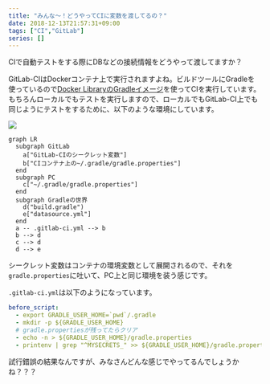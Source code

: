 ```yaml
---
title: "みんな～！どうやってCIに変数を渡してるの？"
date: 2018-12-13T21:57:31+09:00
tags: ["CI","GitLab"]
series: []
---
```


CIで自動テストをする際にDBなどの接続情報をどうやって渡してますか？

<!--more-->

GitLab-CIはDockerコンテナ上で実行されますよね。ビルドツールにGradleを使っているので[Docker LibraryのGradleイメージ](https://hub.docker.com/_/gradle/)を使ってCIを実行しています。もちろんローカルでもテストを実行しますので、ローカルでもGitLab-CI上でも同じようにテストをするために、以下のような環境にしています。

![](https://gyazo.com/45a6d567f0c3e7e436a2f5c4c8cccfb8/thumb/1000)

```mermaid
graph LR
  subgraph GitLab
    a["GitLab-CIのシークレット変数"]
    b["CIコンテナ上の~/.gradle/gradle.properties"]
  end
  subgraph PC
    c["~/.gradle/gradle.properties"]
  end
  subgraph Gradleの世界
    d("build.gradle")
    e["datasource.yml"]
  end
  a -- .gitlab-ci.yml --> b
  b --> d
  c --> d
  d --> e
```

シークレット変数はコンテナの環境変数として展開されるので、それを`gradle.properties`に吐いて、PC上と同じ環境を装う感じです。

`.gitlab-ci.yml`は以下のようになっています。

```yaml
before_script:
  - export GRADLE_USER_HOME=`pwd`/.gradle
  - mkdir -p ${GRADLE_USER_HOME}
  # gradle.propertiesが残ってたらクリア
  - echo -n > ${GRADLE_USER_HOME}/gradle.properties
  - printenv | grep "^MYSECRETS_" >> ${GRADLE_USER_HOME}/gradle.properties
```

試行錯誤の結果なんですが、みなさんどんな感じでやってるんでしょうかね？？？
